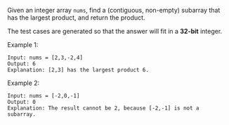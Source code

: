 Given an integer array `nums`, find a (contiguous, non-empty) subarray that has the largest product, and return the product.

The test cases are generated so that the answer will fit in a __32-bit__ integer.


Example 1:
```
Input: nums = [2,3,-2,4]
Output: 6
Explanation: [2,3] has the largest product 6.
```

Example 2:
```
Input: nums = [-2,0,-1]
Output: 0
Explanation: The result cannot be 2, because [-2,-1] is not a subarray.
```